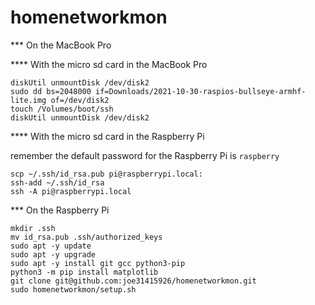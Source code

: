 # homenetworkmon

*** On the MacBook Pro

**** With the micro sd card in the MacBook Pro

```
diskUtil unmountDisk /dev/disk2
sudo dd bs=2048000 if=Downloads/2021-10-30-raspios-bullseye-armhf-lite.img of=/dev/disk2                                     
touch /Volumes/boot/ssh
diskUtil unmountDisk /dev/disk2
```

**** With the micro sd card in the Raspberry Pi

remember the default password for the Raspberry Pi is `raspberry`

```
scp ~/.ssh/id_rsa.pub pi@raspberrypi.local:
ssh-add ~/.ssh/id_rsa
ssh -A pi@raspberrypi.local
```

*** On the Raspberry Pi

```
mkdir .ssh
mv id_rsa.pub .ssh/authorized_keys
sudo apt -y update
sudo apt -y upgrade
sudo apt -y install git gcc python3-pip
python3 -m pip install matplotlib
git clone git@github.com:joe31415926/homenetworkmon.git
sudo homenetworkmon/setup.sh
```